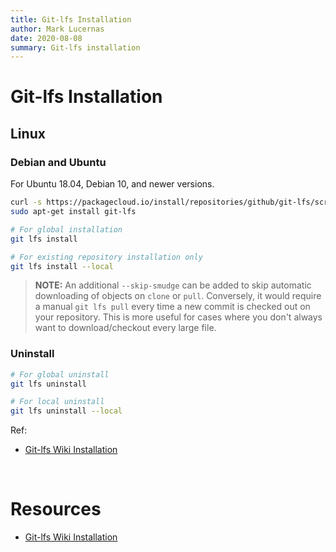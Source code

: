 ```yaml
---
title: Git-lfs Installation
author: Mark Lucernas
date: 2020-08-08
summary: Git-lfs installation
---
```



# Git-lfs Installation

## Linux

### Debian and Ubuntu

For Ubuntu 18.04, Debian 10, and newer versions.

```bash
curl -s https://packagecloud.io/install/repositories/github/git-lfs/script.deb.sh | sudo bash
sudo apt-get install git-lfs

# For global installation
git lfs install

# For existing repository installation only
git lfs install --local
```

> **NOTE:** An additional `--skip-smudge` can be added to skip automatic
downloading of objects on `clone` or `pull`. Conversely, it would require a
manual `git lfs pull` every time a new commit is checked out on your repository.
This is more useful for cases where you don't always want to download/checkout
every large file.

### Uninstall

```bash
# For global uninstall
git lfs uninstall

# For local uninstall
git lfs uninstall --local
```

Ref:

  - [Git-lfs Wiki Installation](https://github.com/git-lfs/git-lfs/wiki/Installation)


<br>

# Resources

  - [Git-lfs Wiki Installation](https://github.com/git-lfs/git-lfs/wiki/Installation)


